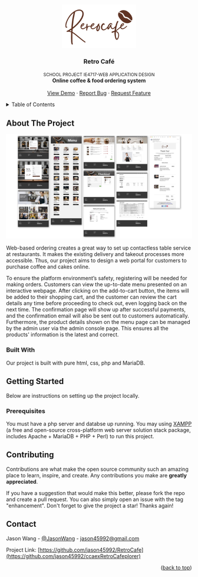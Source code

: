 <div id="top"></div>

<!-- PROJECT SHIELDS -->
<!-- [![Contributors][contributors-shield]][contributors-url]
[![Forks][forks-shield]][forks-url]
[![Stargazers][stars-shield]][stars-url]
[![Issues][issues-shield]][issues-url]
[![LinkedIn][linkedin-shield]][linkedin-url]
 -->

<!-- PROJECT LOGO -->
<br />
<div align="center">
  <a href="https://github.com/jason45992/RetroCafe">
    <img src="https://github.com/jason45992/RetroCafe/blob/main/logo_dark.png" alt="Logo" width="200">
  </a>

  <h3 align="center">Retro Café</h3>

  <p align="center">
   <small>SCHOOL PROJECT IE4717-WEB APPLICATION DESIGN</small><br /><b>Online coffee & food ordering system</b>
    <br />
    <br />
    <a href="https://github.com/jason45992/RetroCafe">View Demo</a>
    ·
    <a href="https://github.com/jason45992/RetroCafe/issues">Report Bug</a>
    ·
    <a href="https://github.com/jason45992/RetroCafe/issues">Request Feature</a>
  </p>
  </p>
</div>



<!-- TABLE OF CONTENTS -->
<details>
  <summary>Table of Contents</summary>
  <ol>
    <li>
      <a href="#about-the-project">About The Project</a>
      <ul>
        <li><a href="#built-with">Built With</a></li>
      </ul>
    </li>
    <li>
      <a href="#getting-started">Getting Started</a>
      <ul>
        <li><a href="#prerequisites">Prerequisites</a></li>
      </ul>
    </li>
    <li><a href="#contributing">Contributing</a></li>
    <li><a href="#contact">Contact</a></li>
  </ol>
</details>



<!-- ABOUT THE PROJECT -->
## About The Project

<!-- [![Product Name Screen Shot][product-screenshot]](https://example.com) -->
<img src="https://github.com/jason45992/RetroCafe/blob/main/demo.jpg">

Web-based ordering creates a great way to set up contactless table service at restaurants. It makes the existing delivery and takeout processes more accessible. Thus, our project aims to design a web portal for customers to purchase coffee and cakes online. 

To ensure the platform environment’s safety, registering will be needed for making orders. Customers can view the up-to-date menu presented on an interactive webpage. After clicking on the add-to-cart button, the items will be added to their shopping cart, and the customer can review the cart details any time before proceeding to check out, even logging back on the next time. The confirmation page will show up after successful payments, and the confirmation email will also be sent out to customers automatically. Furthermore, the product details shown on the menu page can be managed by the admin user via the admin console page. This ensures all the products' information is the latest and correct.


### Built With

Our project is built with pure html, css, php and MariaDB.


<!-- GETTING STARTED -->
## Getting Started

Below are instructions on setting up the project locally.

### Prerequisites
You must have a php server and databse up running.
You may using [XAMPP](https://www.apachefriends.org/) (a free and open-source cross-platform web server solution stack package, includes Apache + MariaDB + PHP + Perl) to run this project.


<!-- CONTRIBUTING -->
## Contributing

Contributions are what make the open source community such an amazing place to learn, inspire, and create. Any contributions you make are **greatly appreciated**.

If you have a suggestion that would make this better, please fork the repo and create a pull request. You can also simply open an issue with the tag "enhancement".
Don't forget to give the project a star! Thanks again!

<!-- CONTACT -->
## Contact

Jason Wang - [@JasonWang](https://www.linkedin.com/in/jasonnw/) - jason45992@gmail.com

Project Link: [https://github.com/jason45992/RetroCafe](https://github.com/jason45992/ccaexRetroCafeplorer)

<p align="right">(<a href="#top">back to top</a>)</p>


<!-- MARKDOWN LINKS & IMAGES -->
<!-- https://www.markdownguide.org/basic-syntax/#reference-style-links -->
[contributors-shield]: https://img.shields.io/github/contributors/othneildrew/Best-README-Template.svg?style=for-the-badge
[contributors-url]: https://github.com/jason45992/ccaexplorer/graphs/contributors
[forks-shield]: https://img.shields.io/github/forks/othneildrew/Best-README-Template.svg?style=for-the-badge
[forks-url]: https://github.com/jason45992/ccaexplorer/network/members
[stars-shield]: https://img.shields.io/github/stars/othneildrew/Best-README-Template.svg?style=for-the-badge
[stars-url]: https://github.com/jason45992/ccaexplorer/stargazers
[issues-shield]: https://img.shields.io/github/issues/othneildrew/Best-README-Template.svg?style=for-the-badge
[issues-url]: https://github.com/jason45992/ccaexplorer/issues
[license-shield]: https://img.shields.io/github/license/othneildrew/Best-README-Template.svg?style=for-the-badge
[linkedin-shield]: https://img.shields.io/badge/-LinkedIn-black.svg?style=for-the-badge&logo=linkedin&colorB=555
[linkedin-url]: https://www.linkedin.com/in/jasonnw/
[product-screenshot]: images/screenshot.png
